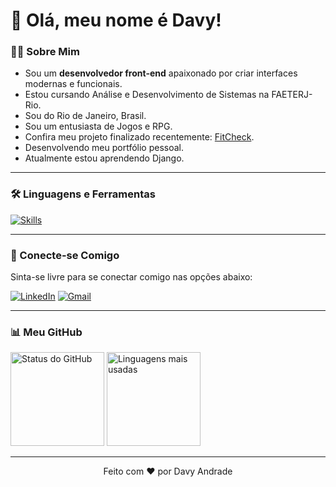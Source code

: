 # 👋 Olá, meu nome é Davy!

### 👨‍💻 Sobre Mim

- Sou um **desenvolvedor front-end** apaixonado por criar interfaces modernas e funcionais.
- Estou cursando Análise e Desenvolvimento de Sistemas na FAETERJ-Rio.
- Sou do Rio de Janeiro, Brasil.
- Sou um entusiasta de Jogos e RPG.
- Confira meu projeto finalizado recentemente: [FitCheck](https://github.com/DavyAndrade/FitCheck).
- Desenvolvendo meu portfólio pessoal.
- Atualmente estou aprendendo Django. 

---

### 🛠️ Linguagens e Ferramentas

[![Skills](https://skillicons.dev/icons?i=html,css,js,ts,sass,react,tailwind,bootstrap,c,python,django,java,php,mysql,postgres,git,github,discordjs&perline=8)](https://github.com/DavyAndrade)

---

### 📱 Conecte-se Comigo

Sinta-se livre para se conectar comigo nas opções abaixo:

[![LinkedIn](https://skillicons.dev/icons?i=linkedin)](https://www.linkedin.com/in/davy-andrade)
[![Gmail](https://skillicons.dev/icons?i=gmail)](mailto:davyandrade.dev@gmail.com)

---

### 📊 Meu GitHub

<div>
    <img src="https://github-readme-stats.vercel.app/api?username=DavyAndrade&show_icons=true&theme=github_dark&title_color=00ff99&icon_color=00ff99&text_color=ffffff" alt="Status do GitHub" height="150">
    <img src="https://github-readme-stats.vercel.app/api/top-langs/?username=DavyAndrade&layout=compact&title_color=00ff99&text_color=ffffff&bg_color=0d1117" alt="Linguagens mais usadas" height="150">
</div>

---

<p align="center">Feito com ❤️ por Davy Andrade</p>
